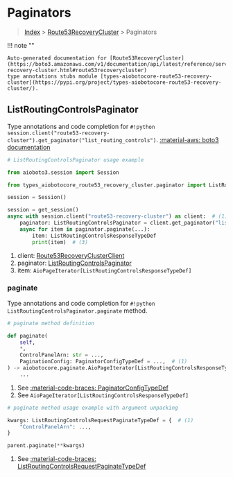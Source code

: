 # Paginators

> [Index](../README.md) > [Route53RecoveryCluster](./README.md) > Paginators

!!! note ""

    Auto-generated documentation for [Route53RecoveryCluster](https://boto3.amazonaws.com/v1/documentation/api/latest/reference/services/route53-recovery-cluster.html#route53recoverycluster)
    type annotations stubs module [types-aiobotocore-route53-recovery-cluster](https://pypi.org/project/types-aiobotocore-route53-recovery-cluster/).

## ListRoutingControlsPaginator

Type annotations and code completion for `#!python session.client("route53-recovery-cluster").get_paginator("list_routing_controls")`.
[:material-aws: boto3 documentation](https://boto3.amazonaws.com/v1/documentation/api/latest/reference/services/route53-recovery-cluster/paginator/ListRoutingControls.html#Route53RecoveryCluster.Paginator.ListRoutingControls)

```python
# ListRoutingControlsPaginator usage example

from aioboto3.session import Session

from types_aiobotocore_route53_recovery_cluster.paginator import ListRoutingControlsPaginator

session = Session()

session = get_session()
async with session.client("route53-recovery-cluster") as client:  # (1)
    paginator: ListRoutingControlsPaginator = client.get_paginator("list_routing_controls")  # (2)
    async for item in paginator.paginate(...):
        item: ListRoutingControlsResponseTypeDef
        print(item)  # (3)
```

1. client: [Route53RecoveryClusterClient](./client.md)
2. paginator: [ListRoutingControlsPaginator](./paginators.md#listroutingcontrolspaginator)
3. item: `AioPageIterator[ListRoutingControlsResponseTypeDef]`


### paginate

Type annotations and code completion for `#!python ListRoutingControlsPaginator.paginate` method.

```python
# paginate method definition

def paginate(
    self,
    *,
    ControlPanelArn: str = ...,
    PaginationConfig: PaginatorConfigTypeDef = ...,  # (1)
) -> aiobotocore.paginate.AioPageIterator[ListRoutingControlsResponseTypeDef]:  # (2)
    ...
```

1. See [:material-code-braces: PaginatorConfigTypeDef](./type_defs.md#paginatorconfigtypedef)
2. See `AioPageIterator[ListRoutingControlsResponseTypeDef]`


```python
# paginate method usage example with argument unpacking

kwargs: ListRoutingControlsRequestPaginateTypeDef = {  # (1)
    "ControlPanelArn": ...,
}

parent.paginate(**kwargs)
```

1. See [:material-code-braces: ListRoutingControlsRequestPaginateTypeDef](./type_defs.md#listroutingcontrolsrequestpaginatetypedef)
